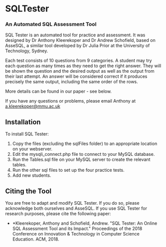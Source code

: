 # SQLTester
### An Automated SQL Assessment Tool

SQL Tester is an automated tool for practice and assessment. It was designed by Dr Anthony Kleerekoper and Dr Andrew Schofield, based on AsseSQL, a similar tool developed by Dr Julia Prior at the University of Technology, Sydney.

Each test consists of 10 questions from 9 categories. A student may try each question as many times as they need to get the right answer. They will be shown the question and the desired output as well as the output from their last attempt. An answer will be considered correct if it produces precisely the same output, including the same order of the rows.

More details can be found in our paper - see below.

If you have any questions or problems, please email Anthony at a.kleerekoper@mmu.ac.uk

## Installation

To install SQL Tester:
1. Copy the files (excluding the sqlFiles folder) to an appropriate location on your webserver. 
2. Edit the mysqli_connect.php file to connect to your MySQL database.
3. Run the Tables.sql file on your MySQL server to create the relevant tables.
4. Run the other sql files to set up the four practice tests.
5. Add new students.

## Citing the Tool

You are free to adapt and modify SQL Tester. If you do so, please acknowledge both ourselves and AsseSQL. If you use SQL Tester for research purposes, please cite the following paper:

* *Kleerekoper, Anthony and Schofield, Andrew. "SQL Tester: An Online SQL Assessment Tool and its Impact." Proceedings of the 2018 Conference on Innovation & Technology in Computer Science Education. ACM, 2018.
